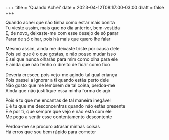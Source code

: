 +++
title = 'Quando Achei'
date = 2023-04-12T08:17:00-03:00
draft = false
+++

Quando achei que não tinha como estar mais bonita  
Tu vieste assim, mais que no dia anterior, bem-vestida  
E, de novo, deixaste-me com esse desejo de só parar  
Parar de só olhar, pois há mais que quero lhe falar  

Mesmo assim, ainda me deixaste triste por causa dele  
Pois sei que é o que gostas, e não posso mudar isso  
E sei que nunca olharás para mim como olha para ele  
E ainda que não tenho o direito de ficar como fico  

Deveria crescer, pois vejo-me agindo tal qual criança  
Pois passei a ignorar a ti quando estás perto dele  
Não gosto que me lembrem de tal coisa, perdoa-me  
Ainda que não justifique essa minha forma de agir  

Pois é tu que me encantas de tal maneira inegável  
E é tu que me desconcentras quando não estás presente  
E é por ti, que sempre que vejo e não está com ele  
Me pego a sentir esse contentamento descontente  

Perdoa-me se procuro atrasar minhas coisas  
Há erros que sou bem rápido para cometer  

